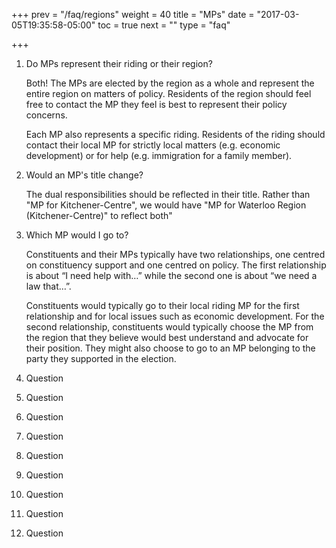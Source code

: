 +++
prev = "/faq/regions"
weight = 40
title = "MPs"
date = "2017-03-05T19:35:58-05:00"
toc = true
next = ""
type = "faq"

+++

1. Do MPs represent their riding or their region?

	Both!  The MPs are elected by the region as a whole and represent
the entire region on matters of policy.  Residents of the region
should feel free to contact the MP they feel is best to represent
their policy concerns.

	Each MP also represents a specific riding.  Residents of the riding
should contact their local MP for strictly local matters (e.g. 
economic development) or for help (e.g. immigration for a family
member).

1. Would an MP's title change?

	The dual responsibilities should be reflected in their title.
Rather than "MP for Kitchener-Centre", we would have "MP for Waterloo
Region (Kitchener-Centre)" to reflect both"


1. Which MP would I go to?

	Constituents and their MPs typically have two relationships, one centred on constituency support and 
	one centred on policy.  The first relationship is about “I need help with…” while the second one is 
	about “we need a law that…”.

	Constituents would typically go to their local riding MP for the first relationship 
	and for local issues such as economic development.  For the second relationship, 
	constituents would typically choose the MP from the region that they believe would 
	best understand and advocate for their position.  They might also choose to go to an 
	MP belonging to the party they supported in the election.


1. Question


1. Question


1. Question


1. Question


1. Question


1. Question


1. Question


1. Question


1. Question

